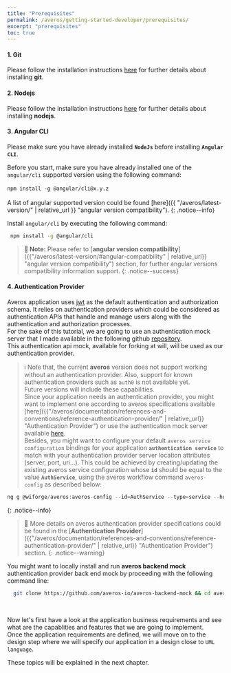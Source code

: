 ```yaml
---
title: "Prerequisites"
permalink: /averos/getting-started-developer/prerequisites/
excerpt: "prerequisites"
toc: true
---
```




#### **1. Git**

Please follow the installation instructions [here](https://git-scm.com/downloads "git") for further details about installing **git**.

#### **2. Nodejs**

Please follow the installation instructions [here](https://nodejs.org/ "Nodejs") for further details about installing **nodejs**.


#### **3. Angular CLI**

 Please make sure you have already installed **`NodeJs`** before installing **`Angular CLI`**.

Before you start, make sure you have already installed one of the `angular/cli` supported version using the following command:<br/><br/>
`npm install -g @angular/cli@x.y.z` <br/><br/>
A list of angular supported version could be found [here]({{ "/averos/latest-version/" | relative_url }} "angular version compatibility").
{: .notice--info}

 Install `angular/cli` by executing the following command:

 ```bash
  npm install -g @angular/cli
 ```

 >**🚩 Note:** Please refer to [**angular version compatibility**]({{"/averos/latest-version/#angular-compatibility" | relative_url}} "angular version compatibility") section, for further angular versions compatibility information support.
 {: .notice--success}

#### **4. Authentication Provider**

Averos application uses [jwt](https://jwt.io "JSON Web Token") as the default authentication and authorization schema. It relies on authentication providers which could be considered as authentication APIs that handle and manage users along with the authentication and authorization processes. <br/>
For the sake of this tutorial, we are going to use an authentication mock server that I made available in the following github [repository](https://github.com/averos-io/averos-backend-mock "Averos Backend Mock").<br/>
This authentication api mock, available for forking at will, will be used as our authentication provider. 

>ℹ️ Note that, the current **averos** version does not support working without an authentication provider. Also, support for known authentication providers such as `auth0` is not available yet. <br/> Future versions will include these capabilities.<br/>
Since your application needs an authentication provider, you might want to implement one according to averos specifications available [here]({{"/averos/documentation/references-and-conventions/reference-authentication-provider/" | relative_url}} "Authentication Provider") or use the authentication mock server available [here](https://github.com/averos-io/averos-backend-mock "Averos Backend Mock"). <br/>
Besides, you might want to configure your default `averos service configuration` bindings for your application **`authentication service`** to match with your authentication provider server location attributes (server, port, uri...). This could be achieved by creating/updating the existing averos service configuration whose **`id`** should be equal to the value **`AuthService`**, using the averos workflow command `averos-config` as described below:
```js
ng g @wiforge/averos:averos-config --id=AuthService --type=service --host=[your-auth-server-address] --port=[our-auth-server-port] --protocol=[our-auth-server-protocol] --endpoint=[your-auth-api-uri]
```
{: .notice--info}


>🚩 More details on averos authentication provider specifications could be found in the [**Authentication Provider**]({{"/averos/documentation/references-and-conventions/reference-authentication-provider/" | relative_url}} "Authentication Provider") section.
{: .notice--warning}

You might want to locally install and run **averos backend mock** authentication provider back end mock by proceeding with the following command line:

```bash
  git clone https://github.com/averos-io/averos-backend-mock && cd averos-backend-mock && npm install && npm start
 ```
<br/>

Now let's first have a look at the application business requirements and see what are the capablities and features that we are going to implement. <br/>
Once the application requirements are defined, we will move on to the design step where we will specify our application in a design close to `UML language`. <br/> 

These topics will be explained in the next chapter.
